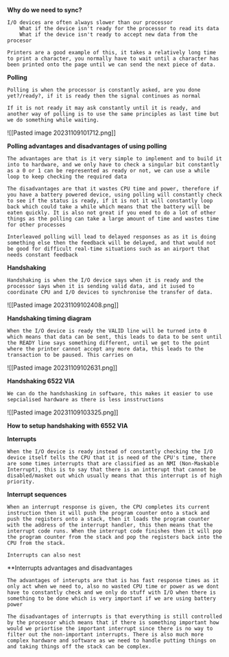 

**Why do we need to sync?**

	I/O devices are often always slower than our processor
		What if the device isn't ready for the processor to read its data
		What if the device isn't ready to accept new data from the procesor

	Printers are a good example of this, it takes a relatively long time to print a character, you normally have to wait until a character has been printed onto the page until we can send the next piece of data.

**Polling**

	Polling is when the processor is constantly asked, are you done yet?/ready?, if it is ready then the signal continues as normal

	If it is not ready it may ask constantly until it is ready, and another way of polling is to use the same principles as last time but we do something while waiting.

![[Pasted image 20231109101712.png]]

**Polling advantages and disadvantages of using polling**

	The advantages are that is it very simple to implement and to build it into to hardware, and we only have to check a singular bit constantly as a 0 or 1 can be represented as ready or not, we can use a while loop to keep checking the required data

	The disadvantages are that it wastes CPU time and power, therefore if you have a battery powered device, using polling will constantly check to see if the status is ready, if it is not it will constantly loop back which could take a while which means that the battery will be eaten quickly. It is also not great if you ened to do a lot of other things as the polling can take a large amount of time and wastes time for other processes

	Interleaved polling will lead to delayed responses as as it is doing something else then the feedback will be delayed, and that would not be good for difficult real-time situations such as an airport that needs constant feedback

**Handshaking**

	Handshaking is when the I/O device says when it is ready and the processor says when it is sending valid data, and it iused to coordinate CPU and I/O devices to synchronise the transfer of data.

![[Pasted image 20231109102408.png]]

**Handshaking timing diagram**

	When the I/O device is ready the VALID line will be turned into 0 which means that data can be sent, this leads to data to be sent until the READY line says something different, until we get to the point where the printer cannot accept any more data, this leads to the transaction to be paused. This carries on

![[Pasted image 20231109102631.png]]


**Handshaking 6522 VIA**

	We can do the handshasking in software, this makes it easier to use sepcialised hardware as there is less insstructions

![[Pasted image 20231109103325.png]]

**How to setup handshaking with 6552 VIA**

**Interrupts**

	When the I/O device is ready instead of constantly checking the I/O device itself tells the CPU that it is need of the CPU's time, there are some times interrupts that are classified as an NMI (Non-Maskable Interrupt), this is to say that there is an intterupt that cannot be disabled/masket out which usually means that this interrupt is of high priority.

**Interrupt sequences**

	When an interrupt response is given, the CPU completes its current instruction then it will push the program counter onto a stack and push the registers onto a stack, then it loads the program counter with the address of the interrupt handler, this then means that the interrupt code runs. When the interrupt code finishes then it will pop the program counter from the stack and pop the registers back into the CPU from the stack.

	Interrupts can also nest

**Interrupts advantages and disadvantages

	The advantages of interupts are that is has fast response times as it only act when we need to, also no wasted CPU time or power as we dont have to constantly check and we only do stuff with I/O when there is something to be done which is very important if we are using battery power

	The disadvantages of interrupts is that everything is still controlled by the processor which means that if there is something important how would we priortise the important interrupt since there is no way to filter out the non-important interrupts. There is also much more complex hardware and software as we need to handle putting things on and taking things off the stack can be complex.
